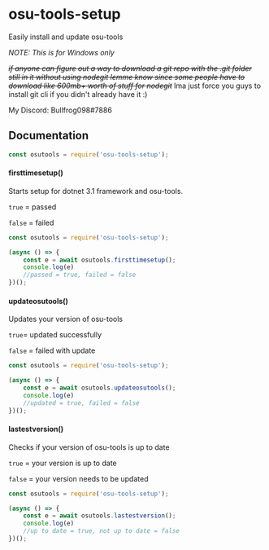 # osu-tools-setup

Easily install and update osu-tools

*NOTE: This is for Windows only*

~~*if anyone can figure out a way to download a git repo with the .git folder still in it without using nodegit lemme know since some people have to download like 600mb+ worth of stuff for nodegit*~~
Ima just force you guys to install git cli if you didn't already have it :)

My Discord: Bullfrog098#7886

## Documentation
```js
const osutools = require('osu-tools-setup');
```


#### firsttimesetup()
Starts setup for dotnet 3.1 framework and osu-tools.

 `true` = passed
 
 `false` = failed

```js
const osutools = require('osu-tools-setup');

(async () => {
    const e = await osutools.firsttimesetup();
    console.log(e)
    //passed = true, failed = false
})();
```

#### updateosutools()
Updates your version of osu-tools

`true`= updated successfully

`false` = failed with update
```js
const osutools = require('osu-tools-setup');

(async () => {
    const e = await osutools.updateosutools();
    console.log(e)
    //updated = true, failed = false
})();
```

#### lastestversion()
Checks if your version of osu-tools is up to date

`true` = your version is up to date

`false` = your version needs to be updated
```js
const osutools = require('osu-tools-setup');

(async () => {
    const e = await osutools.lastestversion();
    console.log(e)
    //up to date = true, not up to date = false
})();
```